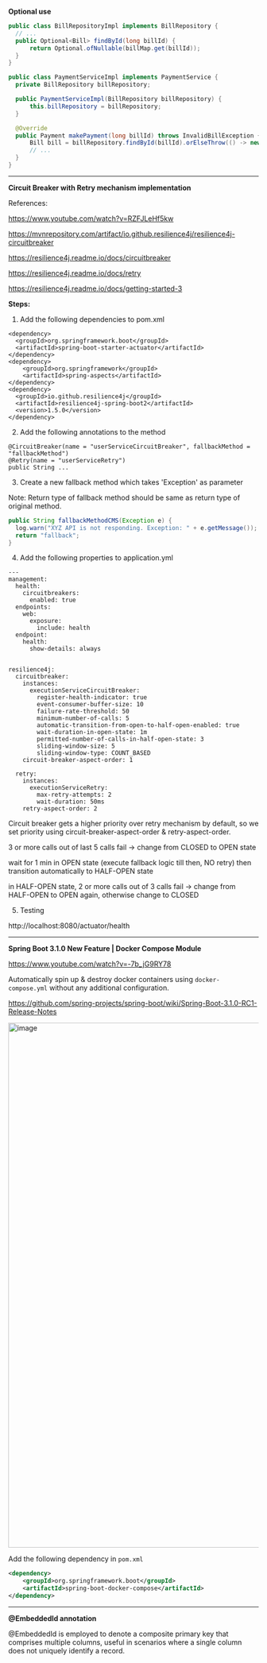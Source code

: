 **Optional use**

```java
public class BillRepositoryImpl implements BillRepository {
  // ...
  public Optional<Bill> findById(long billId) {
      return Optional.ofNullable(billMap.get(billId));
  }
}

public class PaymentServiceImpl implements PaymentService {
  private BillRepository billRepository;

  public PaymentServiceImpl(BillRepository billRepository) {
      this.billRepository = billRepository;
  }

  @Override
  public Payment makePayment(long billId) throws InvalidBillException {
      Bill bill = billRepository.findById(billId).orElseThrow(() -> new InvalidBillException("Bill not found"));
      // ...
  }
}
```

----

**Circuit Breaker with Retry mechanism implementation**

References:

https://www.youtube.com/watch?v=RZFJLeHf5kw

https://mvnrepository.com/artifact/io.github.resilience4j/resilience4j-circuitbreaker

https://resilience4j.readme.io/docs/circuitbreaker

https://resilience4j.readme.io/docs/retry

https://resilience4j.readme.io/docs/getting-started-3

**Steps:**

1. Add the following dependencies to pom.xml

```
<dependency>
  <groupId>org.springframework.boot</groupId>
  <artifactId>spring-boot-starter-actuator</artifactId>
</dependency>
<dependency>
    <groupId>org.springframework</groupId>
    <artifactId>spring-aspects</artifactId>
</dependency>
<dependency>
  <groupId>io.github.resilience4j</groupId>
  <artifactId>resilience4j-spring-boot2</artifactId>
  <version>1.5.0</version>
</dependency>
```

2. Add the following annotations to the method

```
@CircuitBreaker(name = "userServiceCircuitBreaker", fallbackMethod = "fallbackMethod")
@Retry(name = "userServiceRetry")
public String ...
```

3. Create a new fallback method which takes 'Exception' as parameter

Note: Return type of fallback method should be same as return type of original method.

```java
public String fallbackMethodCMS(Exception e) {
  log.warn("XYZ API is not responding. Exception: " + e.getMessage());
  return "fallback";
}
```

4. Add the following properties to application.yml

```
---
management:
  health:
    circuitbreakers:
      enabled: true
  endpoints:
    web:
      exposure:
        include: health
  endpoint:
    health:
      show-details: always


resilience4j:
  circuitbreaker:
    instances:
      executionServiceCircuitBreaker:
        register-health-indicator: true
        event-consumer-buffer-size: 10
        failure-rate-threshold: 50
        minimum-number-of-calls: 5
        automatic-transition-from-open-to-half-open-enabled: true
        wait-duration-in-open-state: 1m
        permitted-number-of-calls-in-half-open-state: 3
        sliding-window-size: 5
        sliding-window-type: COUNT_BASED
    circuit-breaker-aspect-order: 1

  retry:
    instances:
      executionServiceRetry:
        max-retry-attempts: 2
        wait-duration: 50ms
    retry-aspect-order: 2
```

Circuit breaker gets a higher priority over retry mechanism by default, so we set priority using circuit-breaker-aspect-order & retry-aspect-order.

3 or more calls out of last 5 calls fail -> change from CLOSED to OPEN state

wait for 1 min in OPEN state (execute fallback logic till then, NO retry) then transition automatically to HALF-OPEN state

in HALF-OPEN state, 2 or more calls out of 3 calls fail -> change from HALF-OPEN to OPEN again, otherwise change to CLOSED

5. Testing

http://localhost:8080/actuator/health

---

**Spring Boot 3.1.0 New Feature | Docker Compose Module**

https://www.youtube.com/watch?v=-7b_jG9RY78

Automatically spin up & destroy docker containers using `docker-compose.yml` without any additional configuration.

https://github.com/spring-projects/spring-boot/wiki/Spring-Boot-3.1.0-RC1-Release-Notes

<img width="1057" alt="image" src="https://github.com/user-attachments/assets/a6abbdc3-3a47-484a-9b7c-1928b40bdcbb" />

Add the following dependency in `pom.xml`

```xml
<dependency>
    <groupId>org.springframework.boot</groupId>
    <artifactId>spring-boot-docker-compose</artifactId>
</dependency>
```

---

**@EmbeddedId annotation**

@EmbeddedId is employed to denote a composite primary key that comprises multiple columns, useful in scenarios where a single column does not uniquely identify a record.
